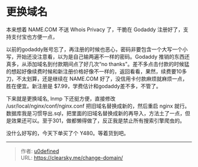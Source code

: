 # 更换域名


本来想着 NAME.COM 不送 Whois Privacy 了，干脆在 Godaddy 注册好了，支持支付宝也方便一点，

以前的godaddy账号忘了，再注册的时候也恶心，密码非要包含一个大写一个小写，开始还没注意看，以为是自己输两遍不一样的密码。Godaddy 推销的东西还真多，从添加域名到付款期间点了好几次“no thanks"。差不多点击付款的时候猛的想起好像续费时候和新注册价格好像不一样的，返回看看，果然，续费要10多刀，不太划算，还是继续在 NAME.COM 好了，没信用卡付款麻烦就麻烦一点，胜在便宜。新注册是 $7.99，学费估计和godaddy差不多，不管了。

下来就是更换域名, lnmp 下还挺方便，直接修改 /usr/local/nginx/conf/nginx.conf 把旧域名替换成新的，然后重启 nginx 就行。
数据库我是习惯导出.sql，把里面的旧域名替换成新的再导入，方法土了一点，但是效果还可以。至于301，做都懒得做了，反正我是禁止所有搜索引擎爬虫的。

没什么好写的，今天下单买了个 Y480。等着货到吧。


---

> 作者: [u0defined](http://clearsky.me/)  
> URL: https://clearsky.me/change-domain/  

